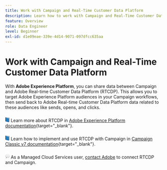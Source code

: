 ```yaml
---
title: Work with Campaign and Real-Time Customer Data Platform
description: Learn how to work with Campaign and Real-Time Customer Data Platform
feature: Overview
role: Data Engineer
level: Beginner
exl-id: d1e09eae-339e-4d14-9071-097dfcc635aa
---
```

# Work with Campaign and Real-Time Customer Data Platform

With **Adobe Experience Platform**, you can share data between Campaign and Adobe Real-time Customer Data Platform (RTCDP). This allows you to target Adobe Experience Platform audiences in your Campaign workflows, then send back to Adobe Real-time Customer Data Platform data related to these audiences like sends, opens, and clicks.

![](../assets/do-not-localize/book.png) Learn more about RTCDP in [Adobe Experience Platform documentation](https://experienceleague.adobe.com/docs/experience-platform/rtcdp/overview.html?lang=en){target="_blank"}.

![](../assets/do-not-localize/book.png) Learn how to implement and use RTCDP with Campaign in [Campaign Classic v7 documentation](https://experienceleague.adobe.com/docs/campaign-classic/using/integrating-with-adobe-experience-cloud/aep-sources-destinations/get-started-sources-destinations.html?lang=en#integrating-with-adobe-experience-cloud){target="_blank"}.

![](../assets/do-not-localize/speech.png)  As a Managed Cloud Services user, [contact Adobe](../start/campaign-faq.md#support) to connect RTCDP and Campaign.
